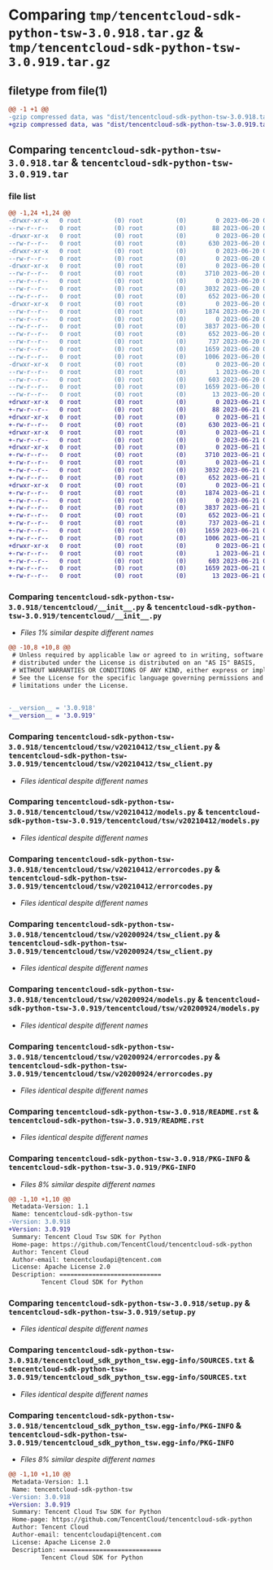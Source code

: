 # Comparing `tmp/tencentcloud-sdk-python-tsw-3.0.918.tar.gz` & `tmp/tencentcloud-sdk-python-tsw-3.0.919.tar.gz`

## filetype from file(1)

```diff
@@ -1 +1 @@
-gzip compressed data, was "dist/tencentcloud-sdk-python-tsw-3.0.918.tar", last modified: Tue Jun 20 02:52:00 2023, max compression
+gzip compressed data, was "dist/tencentcloud-sdk-python-tsw-3.0.919.tar", last modified: Wed Jun 21 00:40:07 2023, max compression
```

## Comparing `tencentcloud-sdk-python-tsw-3.0.918.tar` & `tencentcloud-sdk-python-tsw-3.0.919.tar`

### file list

```diff
@@ -1,24 +1,24 @@
-drwxr-xr-x   0 root         (0) root         (0)        0 2023-06-20 02:52:00.000000 tencentcloud-sdk-python-tsw-3.0.918/
--rw-r--r--   0 root         (0) root         (0)       88 2023-06-20 02:52:00.000000 tencentcloud-sdk-python-tsw-3.0.918/setup.cfg
-drwxr-xr-x   0 root         (0) root         (0)        0 2023-06-20 02:52:00.000000 tencentcloud-sdk-python-tsw-3.0.918/tencentcloud/
--rw-r--r--   0 root         (0) root         (0)      630 2023-06-20 02:51:59.000000 tencentcloud-sdk-python-tsw-3.0.918/tencentcloud/__init__.py
-drwxr-xr-x   0 root         (0) root         (0)        0 2023-06-20 02:52:00.000000 tencentcloud-sdk-python-tsw-3.0.918/tencentcloud/tsw/
--rw-r--r--   0 root         (0) root         (0)        0 2023-06-20 02:51:59.000000 tencentcloud-sdk-python-tsw-3.0.918/tencentcloud/tsw/__init__.py
-drwxr-xr-x   0 root         (0) root         (0)        0 2023-06-20 02:52:00.000000 tencentcloud-sdk-python-tsw-3.0.918/tencentcloud/tsw/v20210412/
--rw-r--r--   0 root         (0) root         (0)     3710 2023-06-20 02:51:59.000000 tencentcloud-sdk-python-tsw-3.0.918/tencentcloud/tsw/v20210412/tsw_client.py
--rw-r--r--   0 root         (0) root         (0)        0 2023-06-20 02:51:59.000000 tencentcloud-sdk-python-tsw-3.0.918/tencentcloud/tsw/v20210412/__init__.py
--rw-r--r--   0 root         (0) root         (0)     3032 2023-06-20 02:51:59.000000 tencentcloud-sdk-python-tsw-3.0.918/tencentcloud/tsw/v20210412/models.py
--rw-r--r--   0 root         (0) root         (0)      652 2023-06-20 02:51:59.000000 tencentcloud-sdk-python-tsw-3.0.918/tencentcloud/tsw/v20210412/errorcodes.py
-drwxr-xr-x   0 root         (0) root         (0)        0 2023-06-20 02:52:00.000000 tencentcloud-sdk-python-tsw-3.0.918/tencentcloud/tsw/v20200924/
--rw-r--r--   0 root         (0) root         (0)     1874 2023-06-20 02:51:59.000000 tencentcloud-sdk-python-tsw-3.0.918/tencentcloud/tsw/v20200924/tsw_client.py
--rw-r--r--   0 root         (0) root         (0)        0 2023-06-20 02:51:59.000000 tencentcloud-sdk-python-tsw-3.0.918/tencentcloud/tsw/v20200924/__init__.py
--rw-r--r--   0 root         (0) root         (0)     3837 2023-06-20 02:51:59.000000 tencentcloud-sdk-python-tsw-3.0.918/tencentcloud/tsw/v20200924/models.py
--rw-r--r--   0 root         (0) root         (0)      652 2023-06-20 02:51:59.000000 tencentcloud-sdk-python-tsw-3.0.918/tencentcloud/tsw/v20200924/errorcodes.py
--rw-r--r--   0 root         (0) root         (0)      737 2023-06-20 02:51:59.000000 tencentcloud-sdk-python-tsw-3.0.918/README.rst
--rw-r--r--   0 root         (0) root         (0)     1659 2023-06-20 02:52:00.000000 tencentcloud-sdk-python-tsw-3.0.918/PKG-INFO
--rw-r--r--   0 root         (0) root         (0)     1006 2023-06-20 02:51:59.000000 tencentcloud-sdk-python-tsw-3.0.918/setup.py
-drwxr-xr-x   0 root         (0) root         (0)        0 2023-06-20 02:52:00.000000 tencentcloud-sdk-python-tsw-3.0.918/tencentcloud_sdk_python_tsw.egg-info/
--rw-r--r--   0 root         (0) root         (0)        1 2023-06-20 02:52:00.000000 tencentcloud-sdk-python-tsw-3.0.918/tencentcloud_sdk_python_tsw.egg-info/dependency_links.txt
--rw-r--r--   0 root         (0) root         (0)      603 2023-06-20 02:52:00.000000 tencentcloud-sdk-python-tsw-3.0.918/tencentcloud_sdk_python_tsw.egg-info/SOURCES.txt
--rw-r--r--   0 root         (0) root         (0)     1659 2023-06-20 02:52:00.000000 tencentcloud-sdk-python-tsw-3.0.918/tencentcloud_sdk_python_tsw.egg-info/PKG-INFO
--rw-r--r--   0 root         (0) root         (0)       13 2023-06-20 02:52:00.000000 tencentcloud-sdk-python-tsw-3.0.918/tencentcloud_sdk_python_tsw.egg-info/top_level.txt
+drwxr-xr-x   0 root         (0) root         (0)        0 2023-06-21 00:40:07.000000 tencentcloud-sdk-python-tsw-3.0.919/
+-rw-r--r--   0 root         (0) root         (0)       88 2023-06-21 00:40:07.000000 tencentcloud-sdk-python-tsw-3.0.919/setup.cfg
+drwxr-xr-x   0 root         (0) root         (0)        0 2023-06-21 00:40:07.000000 tencentcloud-sdk-python-tsw-3.0.919/tencentcloud/
+-rw-r--r--   0 root         (0) root         (0)      630 2023-06-21 00:40:06.000000 tencentcloud-sdk-python-tsw-3.0.919/tencentcloud/__init__.py
+drwxr-xr-x   0 root         (0) root         (0)        0 2023-06-21 00:40:07.000000 tencentcloud-sdk-python-tsw-3.0.919/tencentcloud/tsw/
+-rw-r--r--   0 root         (0) root         (0)        0 2023-06-21 00:40:06.000000 tencentcloud-sdk-python-tsw-3.0.919/tencentcloud/tsw/__init__.py
+drwxr-xr-x   0 root         (0) root         (0)        0 2023-06-21 00:40:07.000000 tencentcloud-sdk-python-tsw-3.0.919/tencentcloud/tsw/v20210412/
+-rw-r--r--   0 root         (0) root         (0)     3710 2023-06-21 00:40:06.000000 tencentcloud-sdk-python-tsw-3.0.919/tencentcloud/tsw/v20210412/tsw_client.py
+-rw-r--r--   0 root         (0) root         (0)        0 2023-06-21 00:40:06.000000 tencentcloud-sdk-python-tsw-3.0.919/tencentcloud/tsw/v20210412/__init__.py
+-rw-r--r--   0 root         (0) root         (0)     3032 2023-06-21 00:40:06.000000 tencentcloud-sdk-python-tsw-3.0.919/tencentcloud/tsw/v20210412/models.py
+-rw-r--r--   0 root         (0) root         (0)      652 2023-06-21 00:40:06.000000 tencentcloud-sdk-python-tsw-3.0.919/tencentcloud/tsw/v20210412/errorcodes.py
+drwxr-xr-x   0 root         (0) root         (0)        0 2023-06-21 00:40:07.000000 tencentcloud-sdk-python-tsw-3.0.919/tencentcloud/tsw/v20200924/
+-rw-r--r--   0 root         (0) root         (0)     1874 2023-06-21 00:40:06.000000 tencentcloud-sdk-python-tsw-3.0.919/tencentcloud/tsw/v20200924/tsw_client.py
+-rw-r--r--   0 root         (0) root         (0)        0 2023-06-21 00:40:06.000000 tencentcloud-sdk-python-tsw-3.0.919/tencentcloud/tsw/v20200924/__init__.py
+-rw-r--r--   0 root         (0) root         (0)     3837 2023-06-21 00:40:06.000000 tencentcloud-sdk-python-tsw-3.0.919/tencentcloud/tsw/v20200924/models.py
+-rw-r--r--   0 root         (0) root         (0)      652 2023-06-21 00:40:06.000000 tencentcloud-sdk-python-tsw-3.0.919/tencentcloud/tsw/v20200924/errorcodes.py
+-rw-r--r--   0 root         (0) root         (0)      737 2023-06-21 00:40:06.000000 tencentcloud-sdk-python-tsw-3.0.919/README.rst
+-rw-r--r--   0 root         (0) root         (0)     1659 2023-06-21 00:40:07.000000 tencentcloud-sdk-python-tsw-3.0.919/PKG-INFO
+-rw-r--r--   0 root         (0) root         (0)     1006 2023-06-21 00:40:06.000000 tencentcloud-sdk-python-tsw-3.0.919/setup.py
+drwxr-xr-x   0 root         (0) root         (0)        0 2023-06-21 00:40:07.000000 tencentcloud-sdk-python-tsw-3.0.919/tencentcloud_sdk_python_tsw.egg-info/
+-rw-r--r--   0 root         (0) root         (0)        1 2023-06-21 00:40:07.000000 tencentcloud-sdk-python-tsw-3.0.919/tencentcloud_sdk_python_tsw.egg-info/dependency_links.txt
+-rw-r--r--   0 root         (0) root         (0)      603 2023-06-21 00:40:07.000000 tencentcloud-sdk-python-tsw-3.0.919/tencentcloud_sdk_python_tsw.egg-info/SOURCES.txt
+-rw-r--r--   0 root         (0) root         (0)     1659 2023-06-21 00:40:07.000000 tencentcloud-sdk-python-tsw-3.0.919/tencentcloud_sdk_python_tsw.egg-info/PKG-INFO
+-rw-r--r--   0 root         (0) root         (0)       13 2023-06-21 00:40:07.000000 tencentcloud-sdk-python-tsw-3.0.919/tencentcloud_sdk_python_tsw.egg-info/top_level.txt
```

### Comparing `tencentcloud-sdk-python-tsw-3.0.918/tencentcloud/__init__.py` & `tencentcloud-sdk-python-tsw-3.0.919/tencentcloud/__init__.py`

 * *Files 1% similar despite different names*

```diff
@@ -10,8 +10,8 @@
 # Unless required by applicable law or agreed to in writing, software
 # distributed under the License is distributed on an "AS IS" BASIS,
 # WITHOUT WARRANTIES OR CONDITIONS OF ANY KIND, either express or implied.
 # See the License for the specific language governing permissions and
 # limitations under the License.
 
 
-__version__ = '3.0.918'
+__version__ = '3.0.919'
```

### Comparing `tencentcloud-sdk-python-tsw-3.0.918/tencentcloud/tsw/v20210412/tsw_client.py` & `tencentcloud-sdk-python-tsw-3.0.919/tencentcloud/tsw/v20210412/tsw_client.py`

 * *Files identical despite different names*

### Comparing `tencentcloud-sdk-python-tsw-3.0.918/tencentcloud/tsw/v20210412/models.py` & `tencentcloud-sdk-python-tsw-3.0.919/tencentcloud/tsw/v20210412/models.py`

 * *Files identical despite different names*

### Comparing `tencentcloud-sdk-python-tsw-3.0.918/tencentcloud/tsw/v20210412/errorcodes.py` & `tencentcloud-sdk-python-tsw-3.0.919/tencentcloud/tsw/v20210412/errorcodes.py`

 * *Files identical despite different names*

### Comparing `tencentcloud-sdk-python-tsw-3.0.918/tencentcloud/tsw/v20200924/tsw_client.py` & `tencentcloud-sdk-python-tsw-3.0.919/tencentcloud/tsw/v20200924/tsw_client.py`

 * *Files identical despite different names*

### Comparing `tencentcloud-sdk-python-tsw-3.0.918/tencentcloud/tsw/v20200924/models.py` & `tencentcloud-sdk-python-tsw-3.0.919/tencentcloud/tsw/v20200924/models.py`

 * *Files identical despite different names*

### Comparing `tencentcloud-sdk-python-tsw-3.0.918/tencentcloud/tsw/v20200924/errorcodes.py` & `tencentcloud-sdk-python-tsw-3.0.919/tencentcloud/tsw/v20200924/errorcodes.py`

 * *Files identical despite different names*

### Comparing `tencentcloud-sdk-python-tsw-3.0.918/README.rst` & `tencentcloud-sdk-python-tsw-3.0.919/README.rst`

 * *Files identical despite different names*

### Comparing `tencentcloud-sdk-python-tsw-3.0.918/PKG-INFO` & `tencentcloud-sdk-python-tsw-3.0.919/PKG-INFO`

 * *Files 8% similar despite different names*

```diff
@@ -1,10 +1,10 @@
 Metadata-Version: 1.1
 Name: tencentcloud-sdk-python-tsw
-Version: 3.0.918
+Version: 3.0.919
 Summary: Tencent Cloud Tsw SDK for Python
 Home-page: https://github.com/TencentCloud/tencentcloud-sdk-python
 Author: Tencent Cloud
 Author-email: tencentcloudapi@tencent.com
 License: Apache License 2.0
 Description: ============================
         Tencent Cloud SDK for Python
```

### Comparing `tencentcloud-sdk-python-tsw-3.0.918/setup.py` & `tencentcloud-sdk-python-tsw-3.0.919/setup.py`

 * *Files identical despite different names*

### Comparing `tencentcloud-sdk-python-tsw-3.0.918/tencentcloud_sdk_python_tsw.egg-info/SOURCES.txt` & `tencentcloud-sdk-python-tsw-3.0.919/tencentcloud_sdk_python_tsw.egg-info/SOURCES.txt`

 * *Files identical despite different names*

### Comparing `tencentcloud-sdk-python-tsw-3.0.918/tencentcloud_sdk_python_tsw.egg-info/PKG-INFO` & `tencentcloud-sdk-python-tsw-3.0.919/tencentcloud_sdk_python_tsw.egg-info/PKG-INFO`

 * *Files 8% similar despite different names*

```diff
@@ -1,10 +1,10 @@
 Metadata-Version: 1.1
 Name: tencentcloud-sdk-python-tsw
-Version: 3.0.918
+Version: 3.0.919
 Summary: Tencent Cloud Tsw SDK for Python
 Home-page: https://github.com/TencentCloud/tencentcloud-sdk-python
 Author: Tencent Cloud
 Author-email: tencentcloudapi@tencent.com
 License: Apache License 2.0
 Description: ============================
         Tencent Cloud SDK for Python
```

